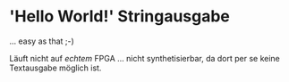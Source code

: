 # 'Hello World!' Stringausgabe

... easy as that ;-)

Läuft nicht auf *echtem* FPGA ... nicht synthetisierbar, da dort per se keine Textausgabe möglich ist.
